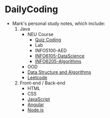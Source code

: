 # DailyCoding

- Mark's personal study notes, which include:  
    1. Java
        - NEU Course
            - [Quiz Coding](INFO5100-quizReview.md)
            - Lab
            - INFO5100-AED
            - [INFO6105-DataScience](INFO6105-DataScience.md)
            - [INFO6205-Algorithms](INFO6205-Algorithms.md)
        - OOD
        - [Data Structure and Algorithms](DataStructuresandAlgorithms.md)
        - [Leetcode](LeetCode-MarkPractice.md)
    2. Front-end / Back-end
        - HTML
        - CSS
        - [JavaScript](Web-JavaScript.md)
        - [Angular](Web-Angular.md)
        - [Node.js](Web-Node.js.md)




